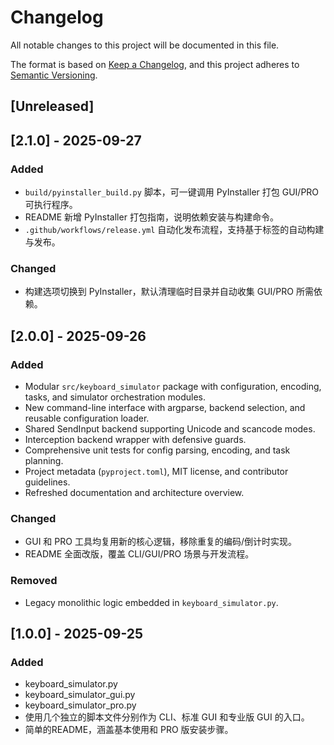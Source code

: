 # Changelog

All notable changes to this project will be documented in this file.

The format is based on [Keep a Changelog](https://keepachangelog.com/en/1.0.0/),
and this project adheres to [Semantic Versioning](https://semver.org/spec/v2.0.0.html).

## [Unreleased]

## [2.1.0] - 2025-09-27
### Added
- `build/pyinstaller_build.py` 脚本，可一键调用 PyInstaller 打包 GUI/PRO 可执行程序。
- README 新增 PyInstaller 打包指南，说明依赖安装与构建命令。
- `.github/workflows/release.yml` 自动化发布流程，支持基于标签的自动构建与发布。

### Changed
- 构建选项切换到 PyInstaller，默认清理临时目录并自动收集 GUI/PRO 所需依赖。

## [2.0.0] - 2025-09-26
### Added
- Modular `src/keyboard_simulator` package with configuration, encoding, tasks, and simulator orchestration modules.
- New command-line interface with argparse, backend selection, and reusable configuration loader.
- Shared SendInput backend supporting Unicode and scancode modes.
- Interception backend wrapper with defensive guards.
- Comprehensive unit tests for config parsing, encoding, and task planning.
- Project metadata (`pyproject.toml`), MIT license, and contributor guidelines.
- Refreshed documentation and architecture overview.

### Changed
- GUI 和 PRO 工具均复用新的核心逻辑，移除重复的编码/倒计时实现。
- README 全面改版，覆盖 CLI/GUI/PRO 场景与开发流程。

### Removed
- Legacy monolithic logic embedded in `keyboard_simulator.py`.

## [1.0.0] - 2025-09-25
### Added
- keyboard_simulator.py
- keyboard_simulator_gui.py
- keyboard_simulator_pro.py
- 使用几个独立的脚本文件分别作为 CLI、标准 GUI 和专业版 GUI 的入口。
- 简单的README，涵盖基本使用和 PRO 版安装步骤。